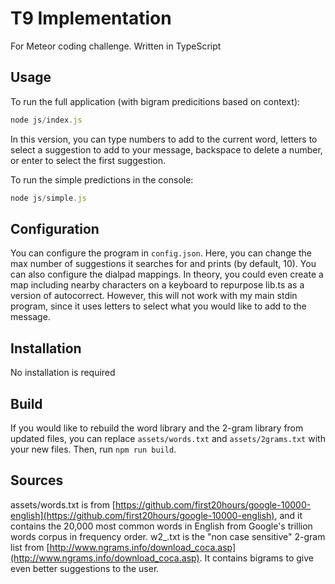 # T9 Implementation
For Meteor coding challenge. Written in TypeScript

## Usage
To run the full application (with bigram predicitions based on context):
```js
node js/index.js
```
In this version, you can type numbers to add to the current word, letters to select a suggestion to add to your message, backspace to delete a number, or enter to select the first suggestion.

To run the simple predictions in the console:
```js
node js/simple.js
```

## Configuration
You can configure the program in `config.json`. Here, you can change the max number of suggestions it searches for and prints (by default, 10).
You can also configure the dialpad mappings. In theory, you could even create a map including nearby characters on a keyboard to repurpose lib.ts as a version of autocorrect. However, this will not work with my main stdin program, since it uses letters to select what you would like to add to the message.

## Installation
No installation is required

## Build
If you would like to rebuild the word library and the 2-gram library from updated files, you can replace `assets/words.txt` and `assets/2grams.txt` with your new files. Then, run `npm run build`.

## Sources
assets/words.txt is from [https://github.com/first20hours/google-10000-english](https://github.com/first20hours/google-10000-english), and it contains the 20,000 most common words in English from Google's trillion words corpus in frequency order.
w2_.txt is the "non case sensitive" 2-gram list from [http://www.ngrams.info/download_coca.asp](http://www.ngrams.info/download_coca.asp). It contains bigrams to give even better suggestions to the user.